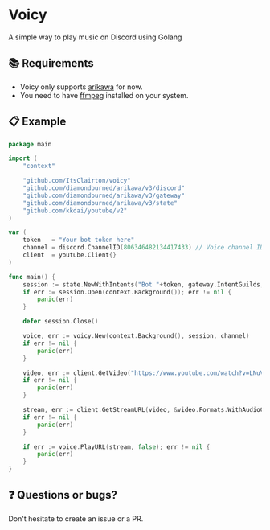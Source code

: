 # Voicy
A simple way to play music on Discord using Golang

## 📚 Requirements
- Voicy only supports [arikawa](https://github.com/diamondburned/arikawa) for now.
- You need to have [ffmpeg](https://www.ffmpeg.org/download.html) installed on your system.

## 📋 Example
```go
package main

import (
	"context"

	"github.com/ItsClairton/voicy"
	"github.com/diamondburned/arikawa/v3/discord"
	"github.com/diamondburned/arikawa/v3/gateway"
	"github.com/diamondburned/arikawa/v3/state"
	"github.com/kkdai/youtube/v2"
)

var (
	token   = "Your bot token here"
	channel = discord.ChannelID(806346482134417433) // Voice channel ID here
	client  = youtube.Client{}
)

func main() {
	session := state.NewWithIntents("Bot "+token, gateway.IntentGuilds, gateway.IntentGuildVoiceStates)
	if err := session.Open(context.Background()); err != nil {
		panic(err)
	}

	defer session.Close()

	voice, err := voicy.New(context.Background(), session, channel)
	if err != nil {
		panic(err)
	}

	video, err := client.GetVideo("https://www.youtube.com/watch?v=LNuVDtUUmd4")
	if err != nil {
		panic(err)
	}

	stream, err := client.GetStreamURL(video, &video.Formats.WithAudioChannels()[0])
	if err != nil {
		panic(err)
	}

	if err := voice.PlayURL(stream, false); err != nil {
		panic(err)
	}
}
```

## ❓ Questions or bugs?
Don't hesitate to create an issue or a PR.